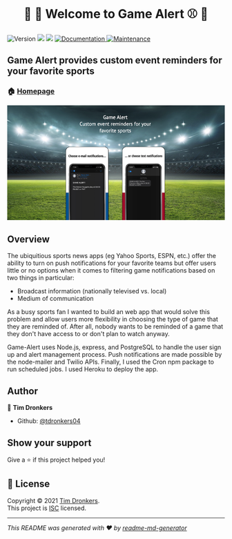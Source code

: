 <h1 align="center"> 🏀 🏒 Welcome to Game Alert ⚾ 🏈</h1>
<p>
  <img alt="Version" src="https://img.shields.io/badge/version-1.0.0-blue.svg?cacheSeconds=2592000" />
  <img src="https://img.shields.io/badge/node-17.0.1-blue.svg" />
  <img src="https://img.shields.io/badge/npm-8.1.0-blue.svg" />
  <a href="https://github.com/tdronkers04/Game-Alert#readme" target="_blank">
    <img alt="Documentation" src="https://img.shields.io/badge/documentation-yes-brightgreen.svg" />
  </a>
  <a href="https://github.com/tdronkers04/Game-Alert/graphs/commit-activity" target="_blank">
    <img alt="Maintenance" src="https://img.shields.io/badge/Maintained%3F-yes-green.svg" />
  </a>
</p>

## Game Alert provides custom event reminders for your favorite sports

### 🏠 [Homepage](https://www.gamealert.app/)

![alt text](./public/images/welcome.png?raw=true)

## Overview

The ubiquitious sports news apps (eg Yahoo Sports, ESPN, etc.) offer the ability to turn on push notifications for
your favorite teams but offer users little or no options when it comes to filtering game notifications based on two things in particular:

  - Broadcast information (nationally televised vs. local) 
  - Medium of communication

As a busy sports fan I wanted to build an web app that would solve this problem and allow users more flexibility in choosing the type of game that they are reminded of. After all, nobody wants to be reminded of a game that they don't have access to or don't plan to watch anyway.

Game-Alert uses Node.js, express, and PostgreSQL to handle the user sign up and alert management process. Push notifications are made possible by the node-mailer and Twilio APIs. Finally, I used the Cron npm package to run scheduled jobs. I used Heroku to deploy the app.

## Author

👤 **Tim Dronkers**

* Github: [@tdronkers04](https://github.com/tdronkers04)

## Show your support

Give a ⭐️ if this project helped you!

## 📝 License

Copyright © 2021 [Tim Dronkers](https://github.com/tdronkers04).<br />
This project is [ISC](https://github.com/tdronkers04/Game-Alert/blob/master/LICENSE) licensed.

***
_This README was generated with ❤️ by [readme-md-generator](https://github.com/kefranabg/readme-md-generator)_